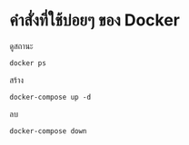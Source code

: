 # คำสั่งที่ใช้บ่อยๆ ของ Docker

ดูสถานะ
``````
docker ps
``````
สร้าง
``````
docker-compose up -d
``````
ลบ
``````
docker-compose down
``````


